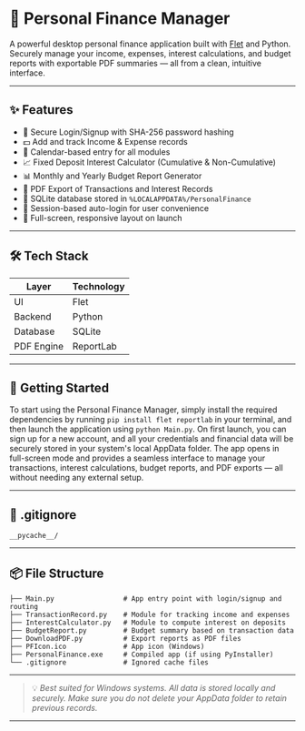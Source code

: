 # 💼 Personal Finance Manager

A powerful desktop personal finance application built with [Flet](https://flet.dev) and Python. Securely manage your income, expenses, interest calculations, and budget reports with exportable PDF summaries — all from a clean, intuitive interface.

---

## ✨ Features

- 🔐 Secure Login/Signup with SHA-256 password hashing  
- 💵 Add and track Income & Expense records  
- 📆 Calendar-based entry for all modules  
- 📈 Fixed Deposit Interest Calculator (Cumulative & Non-Cumulative)  
- 📊 Monthly and Yearly Budget Report Generator  
- 📄 PDF Export of Transactions and Interest Records  
- 💾 SQLite database stored in `%LOCALAPPDATA%/PersonalFinance`  
- 🧠 Session-based auto-login for user convenience  
- 📱 Full-screen, responsive layout on launch  

---

## 🛠️ Tech Stack

| Layer       | Technology |
|-------------|------------|
| UI          | Flet       |
| Backend     | Python     |
| Database    | SQLite     |
| PDF Engine  | ReportLab  |

---

## 🚀 Getting Started

To start using the Personal Finance Manager, simply install the required dependencies by running `pip install flet reportlab` in your terminal, and then launch the application using `python Main.py`. On first launch, you can sign up for a new account, and all your credentials and financial data will be securely stored in your system's local AppData folder. The app opens in full-screen mode and provides a seamless interface to manage your transactions, interest calculations, budget reports, and PDF exports — all without needing any external setup.

---

## 📁 .gitignore

```
__pycache__/
```

---

## 📦 File Structure

```
├── Main.py                 # App entry point with login/signup and routing
├── TransactionRecord.py    # Module for tracking income and expenses
├── InterestCalculator.py   # Module to compute interest on deposits
├── BudgetReport.py         # Budget summary based on transaction data
├── DownloadPDF.py          # Export reports as PDF files
├── PFIcon.ico              # App icon (Windows)
├── PersonalFinance.exe     # Compiled app (if using PyInstaller)
└── .gitignore              # Ignored cache files
```

---

> 💡 *Best suited for Windows systems. All data is stored locally and securely. Make sure you do not delete your AppData folder to retain previous records.*

---